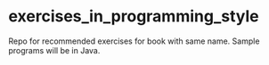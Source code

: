 # exercises_in_programming_style
Repo for recommended exercises for book with same name. Sample programs will be in Java.
